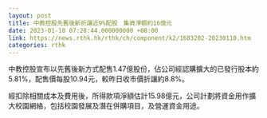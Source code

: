 ```yaml
---
layout: post
title: 中教控股先舊後新折讓近9%配股　集資淨額約16億元
date: 2023-01-10 07:28:44.000000000 +08:00
link: https://news.rthk.hk/rthk/ch/component/k2/1683202-20230110.htm
categories: rthk
---
```


中教控股宣布以先舊後新方式配售1.47億股份，佔公司經認購擴大的已發行股本約5.81%，配售價每股10.94元，較昨日收市價折讓約8.8%。

經扣除相關成本及費用後，所得款項淨額估計15.98億元，公司計劃將資金用作擴大校園網絡，包括校園發展及潛在併購項目，及營運資金用途。
